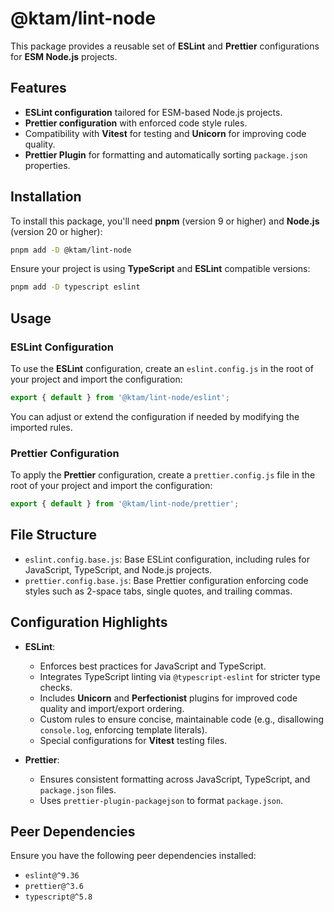 # @ktam/lint-node

This package provides a reusable set of **ESLint** and **Prettier** configurations for **ESM Node.js** projects.

## Features

- **ESLint configuration** tailored for ESM-based Node.js projects.
- **Prettier configuration** with enforced code style rules.
- Compatibility with **Vitest** for testing and **Unicorn** for improving code quality.
- **Prettier Plugin** for formatting and automatically sorting `package.json` properties.

## Installation

To install this package, you'll need **pnpm** (version 9 or higher) and **Node.js** (version 20 or higher):

```bash
pnpm add -D @ktam/lint-node
```

Ensure your project is using **TypeScript** and **ESLint** compatible versions:

```bash
pnpm add -D typescript eslint
```

## Usage

### ESLint Configuration

To use the **ESLint** configuration, create an `eslint.config.js` in the root of your project and import the configuration:

```js
export { default } from '@ktam/lint-node/eslint';
```

You can adjust or extend the configuration if needed by modifying the imported rules.

### Prettier Configuration

To apply the **Prettier** configuration, create a `prettier.config.js` file in the root of your project and import the configuration:

```js
export { default } from '@ktam/lint-node/prettier';
```

## File Structure

- `eslint.config.base.js`: Base ESLint configuration, including rules for JavaScript, TypeScript, and Node.js projects.
- `prettier.config.base.js`: Base Prettier configuration enforcing code styles such as 2-space tabs, single quotes, and trailing commas.

## Configuration Highlights

- **ESLint**:
  - Enforces best practices for JavaScript and TypeScript.
  - Integrates TypeScript linting via `@typescript-eslint` for stricter type checks.
  - Includes **Unicorn** and **Perfectionist** plugins for improved code quality and import/export ordering.
  - Custom rules to ensure concise, maintainable code (e.g., disallowing `console.log`, enforcing template literals).
  - Special configurations for **Vitest** testing files.

- **Prettier**:
  - Ensures consistent formatting across JavaScript, TypeScript, and `package.json` files.
  - Uses `prettier-plugin-packagejson` to format `package.json`.

## Peer Dependencies

Ensure you have the following peer dependencies installed:

- `eslint@^9.36`
- `prettier@^3.6`
- `typescript@^5.8`
